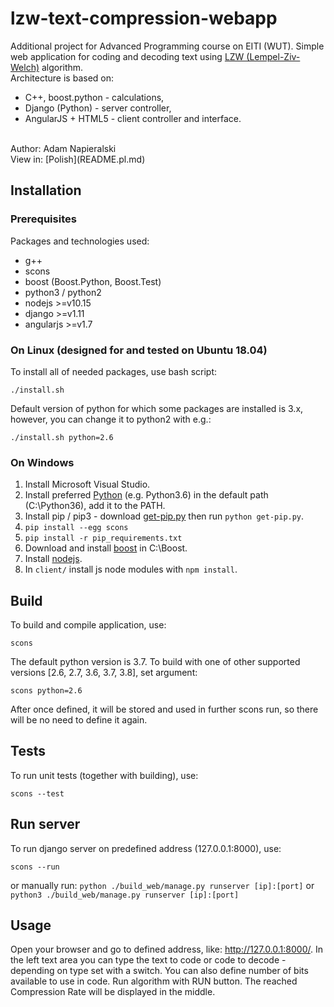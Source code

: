 # lzw-text-compression-webapp
Additional project for Advanced Programming course on EITI (WUT). Simple web application for coding and decoding text using [LZW (Lempel-Ziv-Welch)](https://en.wikipedia.org/wiki/Lempel%E2%80%93Ziv%E2%80%93Welch) algorithm.<br>
Architecture is based on:
- C++, boost.python - calculations,
- Django (Python) - server controller,
- AngularJS + HTML5 - client controller and interface.
<br>
Author: Adam Napieralski<br>
View in: [Polish](README.pl.md)


## Installation

### Prerequisites
Packages and technologies used:
- g++
- scons
- boost (Boost.Python, Boost.Test)
- python3 / python2
- nodejs >=v10.15
- django >=v1.11
- angularjs >=v1.7

### On Linux (designed for and tested on Ubuntu 18.04)
To install all of needed packages, use bash script:
```
./install.sh
```
Default version of python for which some packages are installed is 3.x, however, you can change it to python2 with e.g.:
```
./install.sh python=2.6
```
### On Windows
1. Install Microsoft Visual Studio.
2. Install preferred [Python](https://www.python.org/download/releases/) (e.g. Python3.6) in the default path (C:\Python36\), add it to the PATH.
3. Install pip / pip3 - download [get-pip.py](https://bootstrap.pypa.io/get-pip.py) then run `python get-pip.py`.
4. `pip install --egg scons`
5. `pip install -r pip_requirements.txt`
6. Download and install [boost](http://www.boost.org) in C:\Boost\.
7. Install [nodejs](http://nodejs.org/download/).
8. In `client/` install js node modules with `npm install`.

## Build
To build and compile application, use:
```
scons
```
The default python version is 3.7. To build with one of other supported versions [2.6, 2.7, 3.6, 3.7, 3.8], set argument:
```
scons python=2.6
```
After once defined, it will be stored and used in further scons run, so there will be no need to define it again.
## Tests
To run unit tests (together with building), use:
```
scons --test
```
## Run server
To run django server on predefined address (127.0.0.1:8000), use:
```
scons --run
```
or manually run: `python ./build_web/manage.py runserver [ip]:[port]` or `python3 ./build_web/manage.py runserver [ip]:[port]`
## Usage
Open your browser and go to defined address, like: http://127.0.0.1:8000/. In the left text area you can type the text to code or code to decode - depending on type set with a switch. You can also define number of bits available to use in code. Run algorithm with RUN button. The reached Compression Rate will be displayed in the middle.
